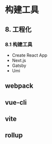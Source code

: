 # 构建工具

## 8. 工程化

### 8.1 构建工具
- Create React App
- Next.js
- Gatsby
- Umi


## webpack


## vue-cli


## vite


## rollup

